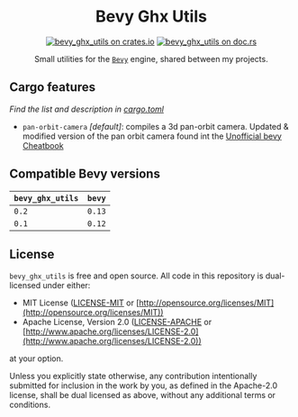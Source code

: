 <div align="center">

# Bevy Ghx Utils

[![bevy_ghx_utils on crates.io](https://img.shields.io/crates/v/bevy_ghx_utils)](https://crates.io/crates/bevy_ghx_utils)
[![bevy_ghx_utils on doc.rs](https://docs.rs/bevy_ghx_utils/badge.svg)](https://docs.rs/bevy_ghx_utils)

Small utilities for the [`Bevy`](https://github.com/bevyengine/bevy) engine, shared between my projects.

</div>

## Cargo features

*Find the list and description in [cargo.toml](./Cargo.toml)*

- `pan-orbit-camera` *[default]*: compiles a 3d pan-orbit camera. Updated & modified version of the pan orbit camera found int the [Unofficial bevy Cheatbook](https://bevy-cheatbook.github.io/cookbook/pan-orbit-camera.html)

## Compatible Bevy versions

| `bevy_ghx_utils` | `bevy` |
| :--------------- | :----- |
| `0.2`            | `0.13` |
| `0.1`            | `0.12` |

## License

`bevy_ghx_utils` is free and open source. All code in this repository is dual-licensed under either:

* MIT License ([LICENSE-MIT](./LICENSE-MIT) or [http://opensource.org/licenses/MIT](http://opensource.org/licenses/MIT))
* Apache License, Version 2.0 ([LICENSE-APACHE](./LICENSE-APACHE) or [http://www.apache.org/licenses/LICENSE-2.0](http://www.apache.org/licenses/LICENSE-2.0))

at your option.

Unless you explicitly state otherwise, any contribution intentionally submitted for inclusion in the work by you, as defined in the Apache-2.0 license, shall be dual licensed as above, without any additional terms or conditions.
